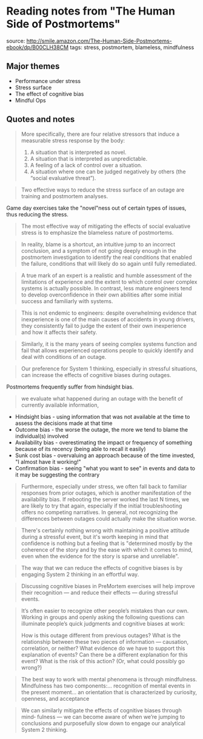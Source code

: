 # Reading notes from "The Human Side of Postmortems"

source: http://smile.amazon.com/The-Human-Side-Postmortems-ebook/dp/B00CLH38CM
tags: stress, postmortem, blameless, mindfulness

## Major themes

* Performance under stress
* Stress surface
* The effect of cognitive bias
* Mindful Ops

## Quotes and notes

> More specifically, there are four relative stressors that induce a measurable stress response by the body:
>
> 1. A situation that is interpreted as novel.
> 2. A situation that is interpreted as unpredictable.
> 3. A feeling of a lack of control over a situation.
> 4. A situation where one can be judged negatively by others (the “social evaluative threat”).

> Two effective ways to reduce the stress surface of an outage are training and postmortem analyses.

Game day exercises take the "novel"ness out of certain types of issues, thus reducing the stress.

> The most effective way of mitigating the effects of social evaluative stress is to emphasize the blameless nature of postmortems. 

> In reality, blame is a shortcut, an intuitive jump to an incorrect conclusion, and a symptom of not going deeply enough in the postmortem investigation to identify the real conditions that enabled the failure, conditions that will likely do so again until fully remediated.

> A true mark of an expert is a realistic and humble assessment of the limitations of experience and the extent to which control over complex systems is actually possible. In contrast, less mature engineers tend to develop overconfidence in their own abilities after some initial success and familiarly with systems.

> This is not endemic to engineers: despite overwhelming evidence that inexperience is one of the main causes of accidents in young drivers, they consistently fail to judge the extent of their own inexperience and how it affects their safety.

> Similarly, it is the many years of seeing complex systems function and fail that allows experienced operations people to quickly identify and deal with conditions of an outage.

> Our preference for System 1 thinking, especially in stressful situations, can increase the effects of cognitive biases during outages.

Postmortems frequently suffer from hindsight bias.

> we evaluate what happened during an outage with the benefit of currently available information,

* Hindsight bias - using information that was not available at the time to assess the decisions made at that time
* Outcome bias - the worse the outage, the more we tend to blame the individual(s) involved
* Availability bias - overestimating the impact or frequency of something because of its recency (being able to recall it easily)
* Sunk cost bias - overvaluing an approach because of the time invested, "I almost have it working!"
* Confirmation bias - seeing "what you want to see" in events and data to it may be suggesting the contrary

> Furthermore, especially under stress, we often fall back to familiar responses from prior outages, which is another manifestation of the availability bias. If rebooting the server worked the last N times, we are likely to try that again, especially if the initial troubleshooting offers no competing narratives. In general, not recognizing the differences between outages could actually make the situation worse.

> There's certainly nothing wrong with maintaining a positive attitude during a stressful event, but it's worth keeping in mind that confidence is nothing but a feeling that is "determined mostly by the coherence of the story and by the ease with which it comes to mind, even when the evidence for the story is sparse and unreliable".

> The way that we can reduce the effects of cognitive biases is by engaging System 2 thinking in an effortful way.

> Discussing cognitive biases in PreMortem exercises will help improve their recognition — and reduce their effects — during stressful events.

> It’s often easier to recognize other people’s mistakes than our own. Working in groups and openly asking the following questions can illuminate people’s quick judgments and cognitive biases at work:
> 
> How is this outage different from previous outages?
> What is the relationship between these two pieces of information — causation, correlation, or neither?
> What evidence do we have to support this explanation of events? Can there be a different explanation for this event?
> What is the risk of this action? (Or, what could possibly go wrong?)

> The best way to work with mental phenomena is through mindfulness. Mindfulness has two components:... recognition of mental events in the present moment... an orientation that is characterized by curiosity, openness, and acceptance

> We can similarly mitigate the effects of cognitive biases through mind‐ fulness — we can become aware of when we’re jumping to conclusions and purposefully slow down to engage our analytical System 2 thinking.
